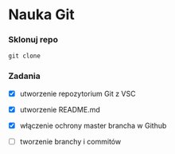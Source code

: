 # Nauka Git 

### Sklonuj repo 
```
git clone
```
### Zadania
- [X] utworzenie repozytorium Git z VSC
- [X] utworzenie README.md
- [X] włączenie ochrony master brancha w Github
- [ ] tworzenie branchy i commitów

